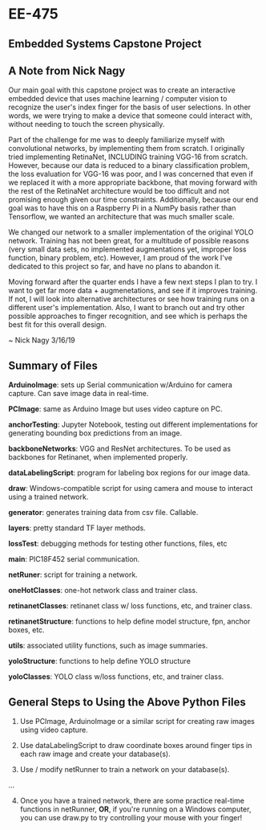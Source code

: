 # EE-475
## Embedded Systems Capstone Project ##

## A Note from Nick Nagy ##

Our main goal with this capstone project was to create an interactive embedded device that uses machine learning / computer vision to recognize the user's index finger for the basis of user selections. In other words, we were trying to make a device that someone could interact with, without needing to touch the screen physically.

Part of the challenge for me was to deeply familiarize myself with convolutional networks, by implementing them from scratch. I originally tried implementing RetinaNet, INCLUDING training VGG-16 from scratch. However, because our data is reduced to a binary classification problem, the loss evaluation for VGG-16 was poor, and I was concerned that even if we replaced it with a more appropriate backbone, that moving forward with the rest of the RetinaNet architecture would be too difficult and not promising enough given our time constraints. Additionally, because our end goal was to have this on a Raspberry Pi in a NumPy basis rather than Tensorflow, we wanted an architecture that was much smaller scale.

We changed our network to a smaller implementation of the original YOLO network. Training has not been great, for a multitude of possible reasons (very small data sets, no implemented augmentations yet, improper loss function, binary problem, etc). However, I am proud of the work I've dedicated to this project so far, and have no plans to abandon it.

Moving forward after the quarter ends I have a few next steps I plan to try. I want to get far more data + augmenetations, and see if it improves training. If not, I will look into alternative architectures or see how training runs on a different user's implementation. Also, I want to branch out and try other possible approaches to finger recognition, and see which is perhaps the best fit for this overall design.

~ Nick Nagy 3/16/19

## Summary of Files ##

**ArduinoImage**: sets up Serial communication w/Arduino for camera capture. Can save image data in real-time.

**PCImage**: same as Arduino Image but uses video capture on PC.

**anchorTesting**: Jupyter Notebook, testing out different implementations for generating bounding box predictions from an image.

**backboneNetworks**: VGG and ResNet architectures. To be used as backbones for Retinanet, when implemented properly.

**dataLabelingScript**: program for labeling box regions for our image data.

**draw**: Windows-compatible script for using camera and mouse to interact using a trained network.

**generator**: generates training data from csv file. Callable.

**layers**: pretty standard TF layer methods.

**lossTest**: debugging methods for testing other functions, files, etc

**main**: PIC18F452 serial communication.

**netRuner**: script for training a network.

**oneHotClasses**: one-hot network class and trainer class.

**retinanetClasses**: retinanet class w/ loss functions, etc, and trainer class.

**retinanetStructure**: functions to help define model structure, fpn, anchor boxes, etc.

**utils**: associated utility functions, such as image summaries.

**yoloStructure**: functions to help define YOLO structure

**yoloClasses**: YOLO class w/loss functions, etc, and trainer class.

## General Steps to Using the Above Python Files ##

1) Use PCImage, ArduinoImage or a similar script for creating raw images using video capture.

2) Use dataLabelingScript to draw coordinate boxes around finger tips in each raw image and create your database(s).

3) Use / modify netRunner to train a network on your database(s).

...

4) Once you have a trained network, there are some practice real-time functions in netRunner, **OR**, if you're running on a Windows computer, you can use draw.py to try controlling your mouse with your finger!
